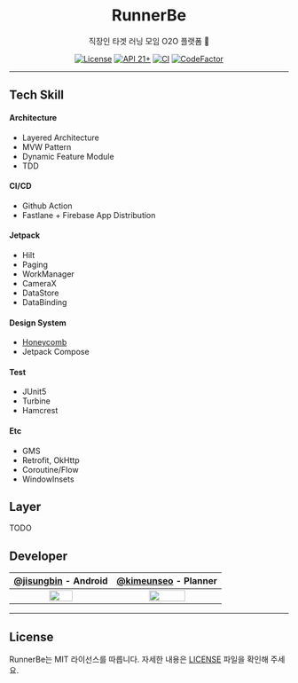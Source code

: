 <h1 align="center">RunnerBe</h1>
<p align="center">직장인 타겟 러닝 모임 O2O 플랫폼 🐝</p>
<p align="center">
  <a href="https://github.com/jisungbin/RunnerBe/blob/main/LICENSE"><img alt="License" src="https://img.shields.io/badge/License-MIT-blue"/></a>
  <a href="https://developer.android.com/about/versions/lollipop"><img alt="API 21+" src="https://img.shields.io/badge/API-21%2B-brightgreen.svg"/></a>
  <a href="https://github.com/applemango-runnerbe/RunnerBe-Android/actions/workflows/android-ci.yml"> <img alt="CI" src="https://github.com/applemango-runnerbe/RunnerBe-Android/actions/workflows/android-ci.yml/badge.svg?branch=develop"/></a>
  <a href="https://www.codefactor.io/repository/github/applemango-runnerbe/runnerbe-android/overview/develop"><img src="https://www.codefactor.io/repository/github/applemango-runnerbe/runnerbe-android/badge/develop" alt="CodeFactor" /></a>
</p>


---

## Tech Skill

#### Architecture

- Layered Architecture
- MVW Pattern
- Dynamic Feature Module
- TDD

#### CI/CD

- Github Action
- Fastlane + Firebase App Distribution

#### Jetpack

- Hilt
- Paging
- WorkManager
- CameraX
- DataStore
- DataBinding

#### Design System

- [Honeycomb](https://github.com/applemango-runnerbe/honeycomb)
- Jetpack Compose

#### Test

- JUnit5
- Turbine
- Hamcrest

#### Etc

- GMS
- Retrofit, OkHttp
- Coroutine/Flow
- WindowInsets

## Layer

TODO

## Developer

|     [@jisungbin](https://github.com/jisungbin) - Android     |   [@kimeunseo](https://github.com/plannermango) - Planner    |
| :----------------------------------------------------------: | :----------------------------------------------------------: |
| <img src="https://avatars.githubusercontent.com/u/40740128?v=4" width="50%" /> | <img src="https://cdn.discordapp.com/attachments/934391249329340427/937387276642701322/unknown.png" width="60%" /> |

---

## License

RunnerBe는 MIT 라이선스를 따릅니다. 자세한 내용은 [LICENSE](https://github.com/applemango-runnerbe/RunnerBe-Android/blob/main/LICENSE) 파일을 확인해 주세요.
